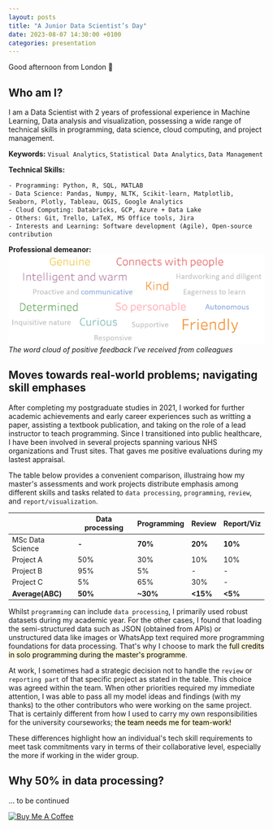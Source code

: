 ```yaml
---
layout: posts
title: "A Junior Data Scientist’s Day"
date: 2023-08-07 14:30:00 +0100
categories: presentation
---
```


Good afternoon from London :wave:

## Who am I?

I am a Data Scientist with 2 years of professional experience in Machine Learning, Data analysis and visualization, possessing a wide range of technical skills in programming, data science, cloud computing, and project management.

**Keywords:** `Visual Analytics`, `Statistical Data Analytics`, `Data Management` <br>

**Technical Skills:**

```
- Programming: Python, R, SQL, MATLAB
- Data Science: Pandas, Numpy, NLTK, Scikit-learn, Matplotlib, Seaborn, Plotly, Tableau, QGIS, Google Analytics
- Cloud Computing: Databricks, GCP, Azure + Data Lake
- Others: Git, Trello, LaTeX, MS Office tools, Jira
- Interests and Learning: Software development (Agile), Open-source contribution
```

**Professional demeanor:**
![Genuine, Connects with people, Intelligent and warm, Kind, So personable, Friendly, Curious, Determined, and so on](/assets/img/postive%20feedback.PNG)
_The word cloud of positive feedback I've received from colleagues_

## Moves towards real-world problems; navigating skill emphases

After completing my postgraduate studies in 2021, I worked for further academic achievements and early career experiences such as writting a paper, assisting a textbook publication, and taking on the role of a lead instructor to teach programming. Since I transitioned into public healthcare, I have been involved in several projects spanning various NHS organizations and Trust sites. That gaves me positive evaluations during my lastest appraisal.

The table below provides a convenient comparison, illustraing how my master's assessments and work projects distribute emphasis among different skills and tasks related to `data processing`, `programming`, `review`, and `report/visualization`.

|                  | Data processing | Programming | Review   | Report/Viz |
| ---------------- | --------------- | ----------- | -------- | ---------- |
| MSc Data Science | **-**           | **70%**     | **20%**  | **10%**    |
| Project A        | 50%             | 30%         | 10%      | 10%        |
| Project B        | 95%             | 5%          | -        | -          |
| Project C        | 5%              | 65%         | 30%      | -          |
| **Average(ABC)** | **50%**         | **~30%**    | **<15%** | **<5%**    |

Whilst `programming` can include `data processing`, I primarily used robust datasets during my academic year. For the other cases, I found that loading the semi-structured data such as JSON (obtained from APIs) or unstructured data like images or WhatsApp text required more programming foundations for data processing. That's why I choose to mark the <mark style="background-color: Cornsilk">full credits in solo programming during the master's programme</mark>.

At work, I sometimes had a strategic decision not to handle the `review` or `reporting part` of that specific project as stated in the table. This choice was agreed within the team. When other priorities required my immediate attention, I was able to pass all my model ideas and findings (with my thanks) to the other contributors who were working on the same project. That is certainly different from how I used to carry my own responsibilities for the university courseworks; <mark style="background-color: Cornsilk">the team needs me for team-work!</mark>

These differences highlight how an individual's tech skill requirements to meet task commitments vary in terms of their collaborative level, especially the more if working in the wider group.

## Why 50% in data processing?

... to be continued

<a href="https://www.buymeacoffee.com/chaeyoona" target="_blank"><img src="https://cdn.buymeacoffee.com/buttons/v2/default-yellow.png" alt="Buy Me A Coffee" style="height: 60px !important;width: 217px !important;" ></a>
